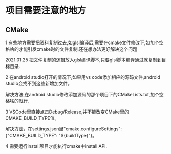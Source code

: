 # 项目需要注意的地方

## CMake

1 有些地方需要把资料复制过去,如glsl编译后,需要在cmake文件修改下,如加个空格啥的才能引发cmake时的文件复制,还在想办法更好解决这个问题

2021.01.25 把文件复制的逻辑放入glsl编译脚本,只要glsl脚本编译通过就复制到目标目录.

2 在android studio打开的情况下,如果用vs code添加相应的源码文件,android studio会找不到这些新增加文件。

解决方法,在android studio修改添加源码的那个项目下的CMakeLists.txt,加个空格啥的就行.

3 VSCode里直接点击Debug/Release,并不能改变CMake里的CMAKE_BUILD_TYPE值。

解决方法，在settings.json里"cmake.configureSettings": {"CMAKE_BUILD_TYPE": "${buildType}"}。

4 需要运行install项目才能执行cmake中install API.
